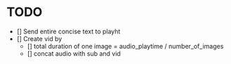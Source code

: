 # TODO

- [] Send entire concise text to playht
- [] Create vid by 
    - [] total duration of one image = audio_playtime / number_of_images
    - [] concat audio with sub and vid 
